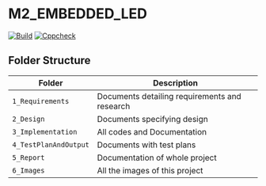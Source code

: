 # M2_EMBEDDED_LED
[![Build](https://github.com/AkhilaVulluri/M2_EMBEDDED_LED/actions/workflows/compile.yml/badge.svg)](https://github.com/AkhilaVulluri/M2_EMBEDDED_LED/actions/workflows/compile.yml)
[![Cppcheck](https://github.com/AkhilaVulluri/M2_EMBEDDED_LED/actions/workflows/cppcheck.yml/badge.svg)](https://github.com/AkhilaVulluri/M2_EMBEDDED_LED/actions/workflows/cppcheck.yml)
## Folder Structure
| Folder | Description |
|---|---|
| `1_Requirements` | Documents detailing requirements and research |
| `2_Design` | Documents specifying design |
| `3_Implementation` | All codes and Documentation |
| `4_TestPlanAndOutput` | Documents with test plans |
| `5_Report` | Documentation of whole project |
| `6_Images` | All the images of this project |

